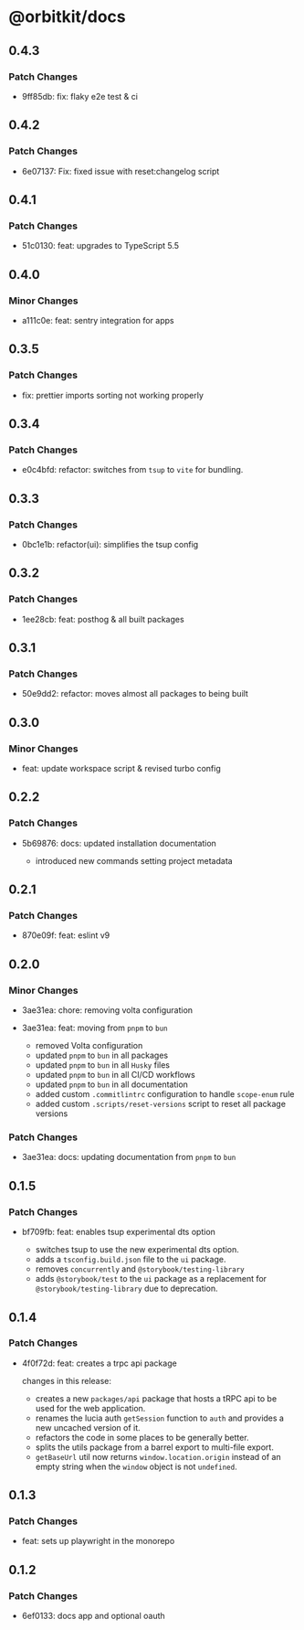 # @orbitkit/docs

## 0.4.3

### Patch Changes

- 9ff85db: fix: flaky e2e test & ci

## 0.4.2

### Patch Changes

- 6e07137: Fix: fixed issue with reset:changelog script

## 0.4.1

### Patch Changes

- 51c0130: feat: upgrades to TypeScript 5.5

## 0.4.0

### Minor Changes

- a111c0e: feat: sentry integration for apps

## 0.3.5

### Patch Changes

- fix: prettier imports sorting not working properly

## 0.3.4

### Patch Changes

- e0c4bfd: refactor: switches from `tsup` to `vite` for bundling.

## 0.3.3

### Patch Changes

- 0bc1e1b: refactor(ui): simplifies the tsup config

## 0.3.2

### Patch Changes

- 1ee28cb: feat: posthog & all built packages

## 0.3.1

### Patch Changes

- 50e9dd2: refactor: moves almost all packages to being built

## 0.3.0

### Minor Changes

- feat: update workspace script & revised turbo config

## 0.2.2

### Patch Changes

- 5b69876: docs: updated installation documentation

  - introduced new commands setting project metadata

## 0.2.1

### Patch Changes

- 870e09f: feat: eslint v9

## 0.2.0

### Minor Changes

- 3ae31ea: chore: removing volta configuration
- 3ae31ea: feat: moving from `pnpm` to `bun`

  - removed Volta configuration
  - updated `pnpm` to `bun` in all packages
  - updated `pnpm` to `bun` in all `Husky` files
  - updated `pnpm` to `bun` in all CI/CD workflows
  - updated `pnpm` to `bun` in all documentation
  - added custom `.commitlintrc` configuration to handle `scope-enum` rule
  - added custom `.scripts/reset-versions` script to reset all package versions

### Patch Changes

- 3ae31ea: docs: updating documentation from `pnpm` to `bun`

## 0.1.5

### Patch Changes

- bf709fb: feat: enables tsup experimental dts option

  - switches tsup to use the new experimental dts option.
  - adds a `tsconfig.build.json` file to the `ui` package.
  - removes `concurrently` and `@storybook/testing-library`
  - adds `@storybook/test` to the `ui` package as a replacement for `@storybook/testing-library` due to deprecation.

## 0.1.4

### Patch Changes

- 4f0f72d: feat: creates a trpc api package

  changes in this release:

  - creates a new `packages/api` package that hosts a tRPC api to be used for the web application.
  - renames the lucia auth `getSession` function to `auth` and provides a new uncached version of it.
  - refactors the code in some places to be generally better.
  - splits the utils package from a barrel export to multi-file export.
  - `getBaseUrl` util now returns `window.location.origin` instead of an empty string when the `window` object is not `undefined`.

## 0.1.3

### Patch Changes

- feat: sets up playwright in the monorepo

## 0.1.2

### Patch Changes

- 6ef0133: docs app and optional oauth
